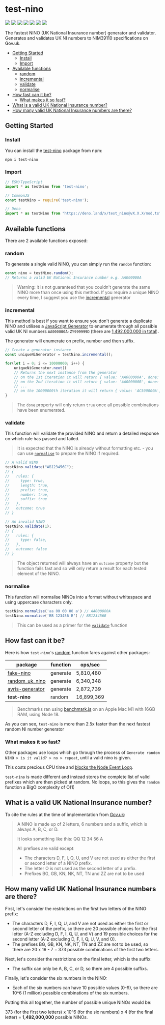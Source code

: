 # test-nino

<p> 
  <img src="https://badgen.net/npm/v/test-nino" />
  <img src="https://badgen.net/bundlephobia/dependency-count/test-nino" />
  <img src="https://badgen.net/bundlephobia/minzip/test-nino" />
  <img src="https://badgen.net/npm/dt/test-nino" />
  <img src="https://badgen.net/github/last-commit/Tom-Hudson/test-nino" />
  <img src="https://badgen.net/npm/license/test-nino" />
  <a href="https://codecov.io/github/Tom-Hudson/test-nino" > 
    <img src="https://codecov.io/github/Tom-Hudson/test-nino/branch/master/graph/badge.svg?token=XEMCXN2P7A"/> 
  </a>
</p>

The fastest NINO (UK National Insurance number) generator and validator. Generates and validates UK NI numbers to NIM39110 specifications on Gov.uk.

- [Getting Started](#getting-started)
  * [Install](#install)
  * [Import](#import)
- [Available functions](#available-functions)
  * [random](#random)
  * [incremental](#incremental)
  * [validate](#validate)
  * [normalise](#normalise)
- [How fast can it be?](#how-fast-can-it-be)
  * [What makes it so fast?](#what-makes-it-so-fast)
- [What is a valid UK National Insurance number?](#what-is-a-valid-uk-national-insurance-number)
- [How many valid UK National Insurance numbers are there?](#how-many-valid-uk-national-insurance-numbers-are-there)

## Getting Started

### Install
You can install the [test-nino](https://www.npmjs.com/package/test-nino) package from npm:
```
npm i test-nino
```

### Import
```js
// ESM/TypeScript
import * as testNino from 'test-nino';

// CommonJS
const testNino = require('test-nino');

// Deno
import * as testNino from "https://deno.land/x/test_nino@vX.X.X/mod.ts";
```

## Available functions
There are 2 available functions exposed:

### random
To generate a single valid NINO, you can simply run the `random` function:
 ```js
const nino = testNino.random();
// Returns a valid UK National Insurance number e.g. AA000000A
```
> Warning: it is not guaranteed that you couldn't generate the same NINO more than once using this method. If you require a unique NINO every time, I suggest you use the [incremental](#incremental) generator

### incremental
This method is best if you want to ensure you don't generate a duplicate NINO and utilises a [JavaScript Generator](https://developer.mozilla.org/en-US/docs/Web/JavaScript/Reference/Global_Objects/Generator) to enumerate through all possible valid UK NI numbers `AA000000A-ZY999999D` (there are [1,492,000,000 in total](#how-many-valid-uk-national-insurance-numbers-are-there)). 

The generator will enumerate on prefix, number and then suffix.

```js
// Create a generator instance
const uniqueNiGenerator = testNino.incremental();

for(let i = 0; i <= 10000000; i++) {
    uniqueNiGenerator.next()
    // Returns the next instance from the generator
    // on the 1st iteration it will return { value: 'AA000000A', done: false }
    // on the 2nd iteration it will return { value: 'AA000000B', done: false }
    // ...
    // on the 10000000th iteration it will return { value: 'AC500000A', done: false }
}
```

> The `done` property will only return `true` once all possible combinations have been enumerated.

### validate
This function will validate the provided NINO and return a detailed response on which rule has passed and failed.
> It is expected that the NINO is already without formatting etc. - you can use [`normalise`](#normalise) to prepare the NINO if required.

```js
// A valid NINO
testNino.validate("AB123456C");
// {
//   rules: {
//     type: true,
//     length: true,
//     prefix: true,
//     number: true,
//     suffix: true
//   },
//   outcome: true
// }

// An invalid NINO
testNino.validate(1);
// {
//   rules: {
//     type: false,
//   },
//   outcome: false
// }
```
> The object returned will always have an `outcome` property but the function fails fast and so will only return a result for each tested element of the NINO.

### normalise
This function will normalise NINOs into a format without whitespace and using uppercase characters only.
```js
testNino.normalise('aa 00 00 00 a') // AA000000A
testNino.normalise('BB 123456 B') // BB123456B
```
> This can be used as a primer for the [`validate`](#validate) function

## How fast can it be?
Here is how `test-nino`'s [random](#random) function fares against other packages:

| package                                                          | function | ops/sec    |
|------------------------------------------------------------------|----------|------------|
| [fake-nino](https://www.npmjs.com/package/fake-nino)             | generate | 5,810,480  |
| [random_uk_nino](https://www.npmjs.com/package/random_uk_nino)   | generate | 6,340,348  |
| [avris-generator](https://www.npmjs.com/package/avris-generator) | generate | 2,872,739  |
| **test-nino**                                                    | random   | 16,899,369 |

> Benchmarks ran using [benchmark.js](https://www.npmjs.com/package/benchmark) on an Apple Mac M1 with 16GB RAM, using Node 18.

As you can see, `test-nino` is more than 2.5x faster than the next fastest random NI number generator

### What makes it so fast?
Other packages use loops which go through the process of `Generate random NINO > is it valid? > no > repeat`, until a valid nino is given.

This costs precious CPU time and [blocks the Node Event Loop](https://nodejs.org/en/docs/guides/dont-block-the-event-loop/).

`test-nino` is made different and instead stores the complete list of valid prefixes which are then picked at random. No loops, so this gives the `random` function a BigO complexity of O(1)

## What is a valid UK National Insurance number?
To cite the rules at the time of implementation from [Gov.uk](https://www.gov.uk/hmrc-internal-manuals/national-insurance-manual/nim39110):
> A NINO is made up of 2 letters, 6 numbers and a suffix, which is always A, B, C, or D.
> 
> It looks something like this: QQ 12 34 56 A
>
>All prefixes are valid except:
>
>* The characters D, F, I, Q, U, and V are not used as either the first or second letter of a NINO prefix.
>* The letter O is not used as the second letter of a prefix.
>* Prefixes BG, GB, KN, NK, NT, TN and ZZ are not to be used

## How many valid UK National Insurance numbers are there?
First, let's consider the restrictions on the first two letters of the NINO prefix:

* The characters D, F, I, Q, U, and V are not used as either the first or second letter of the prefix, so there are 20 possible choices for the first letter (A-Z excluding D, F, I, Q, U, and V) and 19 possible choices for the second letter (A-Z excluding D, F, I, Q, U, V, and O).
* The prefixes BG, GB, KN, NK, NT, TN and ZZ are not to be used, so there are 20 x 19 - 7 = 373 possible combinations of the first two letters.

Next, let's consider the restrictions on the final letter, which is the suffix:

* The suffix can only be A, B, C, or D, so there are 4 possible suffixs.

Finally, let's consider the six numbers in the NINO:

* Each of the six numbers can have 10 possible values (0-9), so there are 10^6 (1 million) possible combinations of the six numbers.

Putting this all together, the number of possible unique NINOs would be:

373 (for the first two letters) x 10^6 (for the six numbers) x 4 (for the final letter) = **1,492,000,000** possible NINOs.